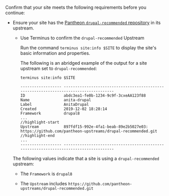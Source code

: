 Confirm that your site meets the following requirements before you continue:

- Ensure your site has the [Pantheon `drupal-recommended` repository](https://github.com/pantheon-upstreams/drupal-recommended) in its upstream.

   - Use Terminus to confirm the `drupal-recommended` Upstream

     Run the command `terminus site:info $SITE` to display the site's basic information and properties.

     The following is an abridged example of the output for a site upstream set to `drupal-recommended`:

     ```bash{outputLines:2-18}
     terminus site:info $SITE

     ------------------ -------------------------------------------------------------------------------------
     ID                 abdc3ea1-fe0b-1234-9c9f-3cxeAA123f88
     Name               anita-drupal
     Label              AnitaDrupal
     Created            2019-12-02 18:28:14
     Framework          drupal8
     ...
     //highlight-start
     Upstream           897fdf15-992e-4fa1-beab-89e2b5027e03: https://github.com/pantheon-upstreams/drupal-recommended.git
     //highlight-end
     ...
     ------------------ -------------------------------------------------------------------------------------
     ```

    The following values indicate that a site is using a `drupal-recommended` upstream:

     - The `Framework` is `drupal8`

     - The `Upstream` includes `https://github.com/pantheon-upstreams/drupal-recommended.git`
